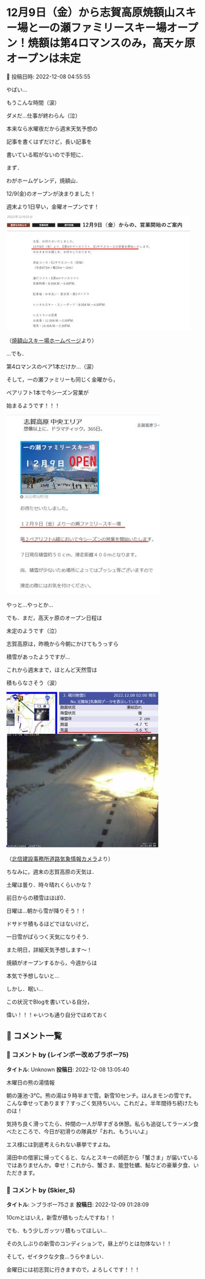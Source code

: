 # 12月9日（金）から志賀高原焼額山スキー場と一の瀬ファミリースキー場オープン！焼額は第4ロマンスのみ，高天ヶ原オープンは未定

📅 投稿日時: 2022-12-08 04:55:55

やばい…


もうこんな時間（涙）


ダメだ…仕事が終わらん（泣）





本来なら水曜夜だから週末天気予想の


記事を書くはずだけど，長い記事を


書いている暇がないので手短に．





まず．


わがホームゲレンデ，焼額山．


12/9(金)のオープンが決まりました！


週末より1日早い，金曜オープンです！




![950a3dbf24938ea1b98875ca71ec2c80.jpg](images/950a3dbf24938ea1b98875ca71ec2c80.jpg)




（[焼額山スキー場ホームページ](https://www.princehotels.co.jp/ski/shiga/informations/20221207/)より）





…でも．


第4ロマンスのペア1本だけか…（涙）





そして，一の瀬ファミリーも同じく金曜から，


ペアリフト1本で今シーズン営業が


始まるようです！！！




![e202d62f2a3f14b04ce74f23a0343abc.jpg](images/e202d62f2a3f14b04ce74f23a0343abc.jpg)







やっと…やっとか…


でも．まだ，高天ヶ原のオープン日程は


未定のようです（泣）





志賀高原は，昨晩から今朝にかけてもうっすら


積雪があったようですが…


これから週末まで，ほとんど天然雪は


積もらなさそう（涙）




![bf97defd1776755d52cadfeeb803eae4.jpg](images/bf97defd1776755d52cadfeeb803eae4.jpg)




（[北信建設事務所道路気象情報カメラ](http://hokushin.pref-nagano-roadcamera.jp/)より）





ちなみに，週末の志賀高原の天気は．


土曜は曇り．時々晴れくらいかな？


前日からの積雪はほぼ0．


日曜は…朝から雪が降りそう！！


ドサドサ積もるほどではないけど，


一日雪がぱらつく天気になりそう．





また明日，詳細天気予想します～！


焼額がオープンするから，今週からは


本気で予想しないと…





しかし．眠い…


この状況でBlogを書いている自分，


偉い！！！←いつも通り自分でほめておく

## 💬 コメント一覧

### 💬 コメント by (レインボー改めブラボー75)
**タイトル**: Unknown
**投稿日**: 2022-12-08 13:05:40

木曜日の熊の湯情報

朝の蓮池-3℃。熊の湯は９時半まで雪。新雪10センチ。ほんまモンの雪です。こんな幸せってあります？すっごく気持ちいい。これだよ。半年間待ち続けたものは！

気持ち良く滑ってたら、仲間の一人が早すぎる休憩。私らも追従してラーメン食べたところで、今日が初滑りの隊員が「おれ、もういいよ」

エス様には到底考えられない暴挙ですよね。

湯田中の借家に帰ってくると、なんとスキーの師匠から「蟹さま」が届いているではありませんか。幸せ！これから、蟹さま、能登牡蠣、鮎などの豪華夕食、いただきます。

### 💬 コメント by (Skier_S)
**タイトル**: ＞ブラボー75さま
**投稿日**: 2022-12-09 01:28:09

10cmとはいえ，新雪が積もったんですね！！

でも．もう少しガッツリ積もってほしい…

その久しぶりの新雪のコンディションで，昼上がりとは勿体ない！！

そして，ゼイタクな夕食…うらやましい．

金曜日には初志賀に行きますので，よろしくです！！！

